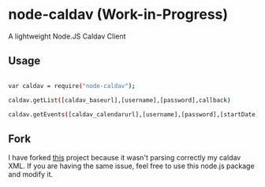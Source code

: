node-caldav (Work-in-Progress)
===========

A lightweight Node.JS Caldav Client

Usage
-----------

```sh

var caldav = require("node-caldav");

caldav.getList([caldav_baseurl],[username],[password],callback)

caldav.getEvents([caldav_calendarurl],[username],[password],[startDate],[endDate],callback)

```

Fork
-----------

I have forked [this](https://github.com/jachwe/node-caldav/) project because it wasn't parsing correctly my caldav XML. If you are having the same issue, feel free to use this node.js package and modify it.

